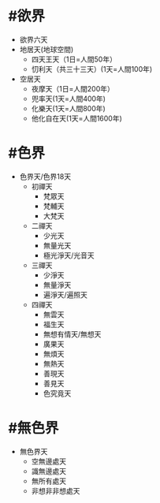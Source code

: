# #欲界

* 欲界六天 
 * 地居天(地球空間)
   * 四天王天（1日=人間50年）
   * 忉利天（共三十三天）(1天=人間100年)
 * 空居天
   * 夜摩天（1日=人間200年）
   * 兜率天(1天=人間400年)
   * 化樂天(1天=人間800年)
   * 他化自在天(1天=人間1600年)

# #色界
* 色界天/色界18天
  * 初禪天
    * 梵眾天
    * 梵輔天
    * 大梵天
  * 二禪天
    * 少光天
    * 無量光天
    * 極光淨天/光音天
  * 三禪天
    * 少淨天
    * 無量淨天
    * 遍淨天/遍照天
  * 四禪天
    * 無雲天
    * 福生天
    * 無想有情天/無想天
    * 廣果天
    * 無煩天
    * 無熱天
    * 善現天
    * 善見天
    * 色究竟天
    

# #無色界
* 無色界天 
  * 空無邊處天
  * 識無邊處天
  * 無所有處天
  * 非想非非想處天

# #
